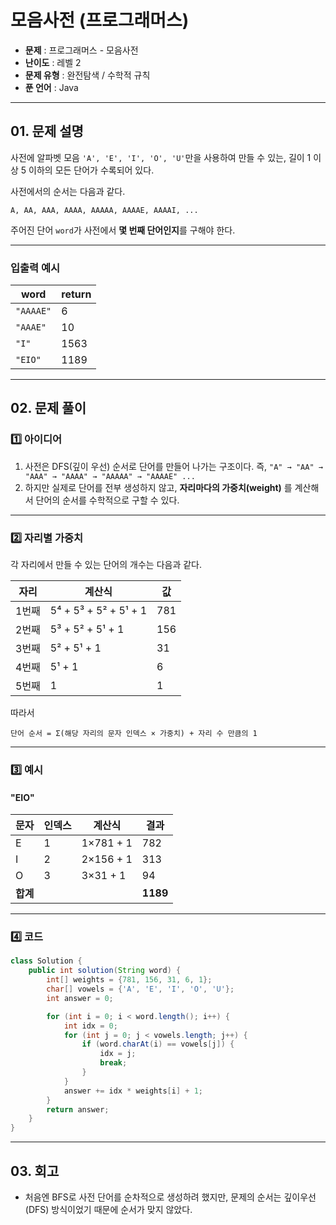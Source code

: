# 모음사전 (프로그래머스)

* **문제** : 프로그래머스 - 모음사전
* **난이도** : 레벨 2
* **문제 유형** : 완전탐색 / 수학적 규칙
* **푼 언어** : Java

---

## 01. 문제 설명

사전에 알파벳 모음 `'A', 'E', 'I', 'O', 'U'`만을 사용하여 만들 수 있는,
길이 1 이상 5 이하의 모든 단어가 수록되어 있다.

사전에서의 순서는 다음과 같다.

```
A, AA, AAA, AAAA, AAAAA, AAAAE, AAAAI, ...
```

주어진 단어 `word`가 사전에서 **몇 번째 단어인지**를 구해야 한다.

---

### 입출력 예시

| word      | return |
| --------- | ------ |
| `"AAAAE"` | 6      |
| `"AAAE"`  | 10     |
| `"I"`     | 1563   |
| `"EIO"`   | 1189   |

---

## 02. 문제 풀이

### 1️⃣ 아이디어

1. 사전은 DFS(깊이 우선) 순서로 단어를 만들어 나가는 구조이다.
   즉, `"A" → "AA" → "AAA" → "AAAA" → "AAAAA" → "AAAAE" ...`
2. 하지만 실제로 단어를 전부 생성하지 않고, **자리마다의 가중치(weight)** 를 계산해서
   단어의 순서를 수학적으로 구할 수 있다.

---

### 2️⃣ 자리별 가중치

각 자리에서 만들 수 있는 단어의 개수는 다음과 같다.

| 자리  | 계산식                   | 값   |
| --- | --------------------- | --- |
| 1번째 | 5⁴ + 5³ + 5² + 5¹ + 1 | 781 |
| 2번째 | 5³ + 5² + 5¹ + 1      | 156 |
| 3번째 | 5² + 5¹ + 1           | 31  |
| 4번째 | 5¹ + 1                | 6   |
| 5번째 | 1                     | 1   |

따라서

```
단어 순서 = Σ(해당 자리의 문자 인덱스 × 가중치) + 자리 수 만큼의 1
```

---

### 3️⃣ 예시

#### "EIO"

| 문자     | 인덱스 | 계산식       | 결과       |
| ------ | --- | --------- | -------- |
| E      | 1   | 1×781 + 1 | 782      |
| I      | 2   | 2×156 + 1 | 313      |
| O      | 3   | 3×31 + 1  | 94       |
| **합계** |     |           | **1189** |

---

### 4️⃣ 코드

```java
class Solution {
    public int solution(String word) {
        int[] weights = {781, 156, 31, 6, 1};
        char[] vowels = {'A', 'E', 'I', 'O', 'U'};
        int answer = 0;

        for (int i = 0; i < word.length(); i++) {
            int idx = 0;
            for (int j = 0; j < vowels.length; j++) {
                if (word.charAt(i) == vowels[j]) {
                    idx = j;
                    break;
                }
            }
            answer += idx * weights[i] + 1;
        }
        return answer;
    }
}
```

---

## 03. 회고

* 처음엔 BFS로 사전 단어를 순차적으로 생성하려 했지만,
  문제의 순서는 깊이우선(DFS) 방식이었기 때문에 순서가 맞지 않았다.


